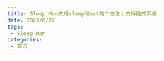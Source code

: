 ```yaml
---
title: Sleep Man支持sleep和eat两个方法；支持链式调用
date: 2023/8/22
tags:
 - Sleep Man
categories:
 - 算法
---
```

